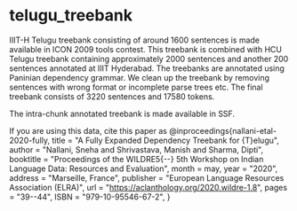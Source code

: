 # telugu_treebank

IIIT-H Telugu treebank consisting of around 1600 sentences is made available in ICON 2009 tools contest. This treebank is combined with HCU Telugu treebank containing approximately 2000 sentences and another 200 sentences annotated at IIIT Hyderabad. The treebanks are annotated using Paninian dependency grammar. We clean up the treebank by removing sentences with wrong format or incomplete parse trees etc. The final treebank consists of 3220 sentences and 17580 tokens. 

The intra-chunk annotated treebank is made available in SSF.

If you are using this data, cite this paper as 
@inproceedings{nallani-etal-2020-fully,
    title = "A Fully Expanded Dependency Treebank for {T}elugu",
    author = "Nallani, Sneha  and
      Shrivastava, Manish  and
      Sharma, Dipti",
    booktitle = "Proceedings of the WILDRE5{--} 5th Workshop on Indian Language Data: Resources and Evaluation",
    month = may,
    year = "2020",
    address = "Marseille, France",
    publisher = "European Language Resources Association (ELRA)",
    url = "https://aclanthology.org/2020.wildre-1.8",
    pages = "39--44",
    ISBN = "979-10-95546-67-2",
}

